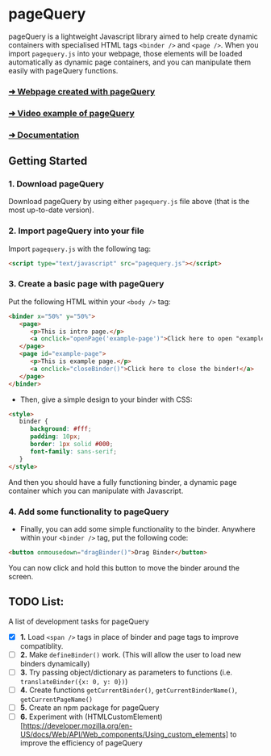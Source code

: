 # pageQuery
pageQuery is a lightweight Javascript library aimed to help create dynamic containers with specialised HTML tags `<binder />` and `<page />`. When you import `pagequery.js` into your webpage, those elements will be loaded automatically as dynamic page containers, and you can manipulate them easily with pageQuery functions.

### [➜ Webpage created with pageQuery](https://jagorak.github.io/pagequery)
### [➜ Video example of pageQuery](https://www.youtube.com/watch?v=WKCQJrdRDPM)
### [➜ Documentation](https://github.com/Jagorak/pageQuery/blob/main/documentation.md)

## Getting Started

### 1. Download pageQuery
Download pageQuery by using either `pagequery.js` file above (that is the most up-to-date version).

### 2. Import pageQuery into your file
Import `pagequery.js` with the following tag:
```HTML
<script type="text/javascript" src="pagequery.js"></script>
```

### 3. Create a basic page with pageQuery
Put the following HTML within your `<body />` tag:
```HTML
<binder x="50%" y="50%">
   <page>
      <p>This is intro page.</p>
      <a onclick="openPage('example-page')">Click here to open "example-page!"</a>
   </page>
   <page id="example-page">
      <p>This is example page.</p>
      <a onclick="closeBinder()">Click here to close the binder!</a>
   </page>
</binder>
```
- Then, give a simple design to your binder with CSS:
```HTML
<style>
   binder {
      background: #fff;
      padding: 10px;
      border: 1px solid #000;
      font-family: sans-serif;
   }
</style>
```
And then you should have a fully functioning binder, a dynamic page container which you can manipulate with Javascript.

### 4. Add some functionality to pageQuery
- Finally, you can add some simple functionality to the binder. Anywhere within your `<binder />` tag, put the following code:
```HTML
<button onmousedown="dragBinder()">Drag Binder</button>
```
You can now click and hold this button to move the binder around the screen.

## TODO List:
A list of development tasks for pageQuery

- [x] __1.__ Load `<span />` tags in place of binder and page tags to improve compatiblity.
- [ ] __2.__ Make `defineBinder()` work. (This will allow the user to load new binders dynamically)
- [ ] __3.__ Try passing object/dictionary as parameters to functions (i.e. `translateBinder({x: 0, y: 0})`)
- [ ] __4.__ Create functions `getCurrentBinder()`, `getCurrentBinderName()`, `getCurrentPageName()`
- [ ] __5.__ Create an npm package for pageQuery
- [ ] __6.__ Experiment with (HTMLCustomElement)[https://developer.mozilla.org/en-US/docs/Web/API/Web_components/Using_custom_elements] to improve the efficiency of pageQuery

